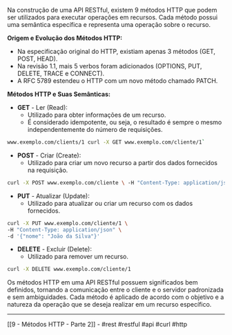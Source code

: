 Na construção de uma API RESTful, existem 9 métodos HTTP que podem ser utilizados para executar operações em recursos. Cada método possui uma semântica específica e representa uma operação sobre o recurso.

**Origem e Evolução dos Métodos HTTP:**

- Na especificação original do HTTP, existiam apenas 3 métodos (GET, POST, HEAD).
- Na revisão 1.1, mais 5 verbos foram adicionados (OPTIONS, PUT, DELETE, TRACE e CONNECT).
- A RFC 5789 estendeu o HTTP com um novo método chamado PATCH.

**Métodos HTTP e Suas Semânticas:**

- **GET** - Ler (Read):
    - Utilizado para obter informações de um recurso.
    - É considerado idempotente, ou seja, o resultado é sempre o mesmo independentemente do número de requisições.

```bash
www.exemplo.com/clients/1 curl -X GET www.exemplo.com/cliente/1`
```

- **POST** - Criar (Create):
    - Utilizado para criar um novo recurso a partir dos dados fornecidos na requisição.

```bash
curl -X POST www.exemplo.com/cliente \ -H "Content-Type: application/json" \ -d '{"nome": "João"}'
```

- **PUT** - Atualizar (Update):
    - Utilizado para atualizar ou criar um recurso com os dados fornecidos.        


```bash
curl -X PUT www.exemplo.com/cliente/1 \
-H "Content-Type: application/json" \
-d '{"nome": "João da Silva"}'
```

- **DELETE** - Excluir (Delete):
    - Utilizado para remover um recurso.
```bash
curl -X DELETE www.exemplo.com/cliente/1
```

Os métodos HTTP em uma API RESTful possuem significados bem definidos, tornando a comunicação entre o cliente e o servidor padronizada e sem ambiguidades. Cada método é aplicado de acordo com o objetivo e a natureza da operação que se deseja realizar em um recurso específico.

---
[[9 - Métodos HTTP - Parte 2]] - #rest #restful #api #curl #http 